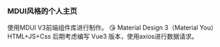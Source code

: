 ### MDUI风格的个人主页
使用MDUI V3前端组件库进行制作。
😘 Material Design 3（Material You）
HTML+JS+Css
后期考虑编写 Vue3 版本，使用axios进行数据请求。
